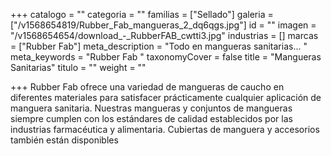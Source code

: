 +++
catalogo = ""
categoria = ""
familias = ["Sellado"]
galeria = ["/v1568654819/Rubber_Fab_mangueras_2_dq6qgs.jpg"]
id = ""
imagen = "/v1568654654/download_-_RubberFAB_cwtti3.jpg"
industrias = []
marcas = ["Rubber Fab"]
meta_description = "Todo en mangueras sanitarias... "
meta_keywords = "Rubber Fab "
taxonomyCover = false
title = "Mangueras Sanitarias"
titulo = ""
weight = ""

+++
Rubber Fab ofrece una variedad de mangueras de caucho en diferentes materiales para satisfacer prácticamente cualquier aplicación de manguera sanitaria. Nuestras mangueras y conjuntos de mangueras siempre cumplen con los estándares de calidad establecidos por las industrias farmacéutica y alimentaria. Cubiertas de manguera y accesorios también están disponibles
